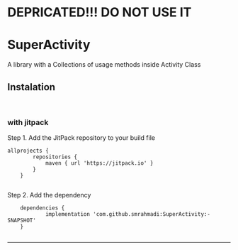 # DEPRICATED!!! DO NOT USE IT
# SuperActivity

A library with a Collections of usage methods inside Activity Class <br/>


## Instalation ##
<br/>


### with jitpack ###
Step 1. Add the JitPack repository to your build file<br/>
```	
allprojects {
		repositories {
			maven { url 'https://jitpack.io' }
		}
	}
  
```

Step 2. Add the dependency
```
	dependencies {
	        implementation 'com.github.smrahmadi:SuperActivity:-SNAPSHOT'
	}
  
```
- - - -
